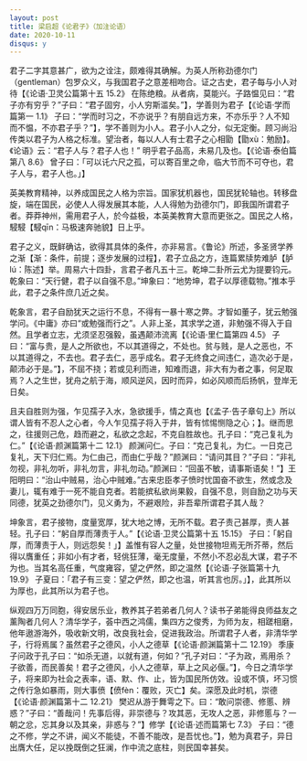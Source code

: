 ```yaml
---
layout: post
title: 梁启超《论君子》（加注论语）
date: 2020-10-11
disqus: y
---
```


君子二字其意甚广，欲为之诠注，颇难得其确解。为英人所称劲德尔门（gentleman）包罗众义，与我国君子之意差相吻合。证之古史，君子每与小人对待【《论语·卫灵公篇第十五 15.2》 在陈绝粮。从者病，莫能兴。子路愠见曰：“君子亦有穷乎？”子曰：“君子固穷，小人穷斯滥矣。”】，学善则为君子【《论语·学而篇第一 1.1》 子曰：“学而时习之，不亦说乎？有朋自远方来，不亦乐乎？人不知而不愠，不亦君子乎？”】，学不善则为小人。君子小人之分，似无定衡。顾习尚沿传类以君子为人格之标准。望治者，每以人人有士君子之心相勖【勖xù：勉励】。《论语》云：“君子人与？君子人也！” 明乎君子品高，未易几及也。【《论语·泰伯篇第八 8.6》 曾子曰：「可以讬六尺之孤，可以寄百里之命，临大节而不可夺也，君子人与，君子人也。」】

英美教育精神，以养成国民之人格为宗旨。国家犹机器也，国民犹轮轴也。转移盘旋，端在国民，必使人人得发展其本能，人人得勉为劲德尔门，即我国所谓君子者。莽莽神州，需用君子人，於今益极，本英美教育大意而更张之。国民之人格，駸駸【駸qīn：马极速奔驰貌】日上乎。

君子之义，既鲜确诂，欲得其具体的条件，亦非易言。《鲁论》所述，多圣贤学养之渐【渐：条件，前提；逐步发展的过程】，君子立品之方，连篇累牍势难胪【胪lú：陈述】举。周易六十四卦，言君子者凡五十三。乾坤二卦所云尤为提要钧元。乾象曰：“天行健，君子以自强不息。”坤象曰：“地势坤，君子以厚德载物。”推本乎此，君子之条件庶几近之矣。

乾象言，君子自励犹天之运行不息，不得有一暴十寒之弊。才智如董子，犹云勉强学问。《中庸》亦曰“或勉强而行之”。人非上圣，其求学之道，非勉强不得入于自然。且学者立志，尤须坚忍强毅，虽遇颠沛流离【《论语·里仁篇第四 4.5》 子曰：“富与贵，是人之所欲也，不以其道得之，不处也。贫与贱，是人之恶也，不以其道得之，不去也。君子去仁，恶乎成名。君子无终食之间违仁，造次必于是，颠沛必于是。”】，不屈不挠；若或见利而进，知难而退，非大有为者之事，何足取焉？人之生世，犹舟之航于海，顺风逆风，因时而异，如必风顺而后扬帆，登岸无日矣。

且夫自胜则为强，乍见孺子入水，急欲援手，情之真也【《孟子·告子章句上》所以谓人皆有不忍人之心者，今人乍见孺子将入于井，皆有怵惕恻隐之心；】。继而思之，往援则己危，趋而避之，私欲之念起，不克自胜故也。孔子曰：“克己复礼为仁。”【《论语·颜渊篇第十二 12.1》 颜渊问仁。子曰：“克己复礼，为仁。一日克己复礼，天下归仁焉。为仁由己，而由仁乎哉？”颜渊曰：“请问其目？”子曰：“非礼勿视，非礼勿听，非礼勿言，非礼勿动。”颜渊曰：“回虽不敏，请事斯语矣！”】王阳明曰：“治山中贼易，治心中贼难。”古来忠臣孝子愤时忧国奋不欲生，然或念及妻儿，辄有难于一死不能自克者。若能摈私欲尚果毅，自强不息，则自励之功与天同德，犹英之劲德尔门，见义勇为，不避艰险，非吾辈所谓君子其人哉？

坤象言，君子接物，度量宽厚，犹大地之博，无所不载。君子责己甚厚，责人甚轻。孔子曰：“躬自厚而薄责于人。”【《论语·卫灵公篇第十五 15.15》 子曰：「躬自厚，而薄责于人，则远怨矣！」】盖惟有容人之量，处世接物坦焉无所芥蒂，然后得以膺重任；非如小有才者，轻佻狂薄，毫无度量，不然小不忍必乱大谋，君子不为也。当其名高任重，气度雍容，望之俨然，即之温然【《论语·子张篇第十九 19.9》 子夏曰：「君子有三变：望之俨然，即之也温，听其言也厉。」】，此其所以为厚也，此其所以为君子也。

纵观四万万同胞，得安居乐业，教养其子若弟者几何人？读书子弟能得良师益友之薰陶者几何人？清华学子，荟中西之鸿儒，集四方之俊秀，为师为友，相蹉相磨，他年遨游海外，吸收新文明，改良我社会，促进我政治。所谓君子人者，非清华学子，行将焉属？虽然君子之德风，小人之德草【《论语·颜渊篇第十二 12.19》 季康子问政于孔子曰：“如杀无道，以就有道，何如？”孔子对曰：“子为政，焉用杀？子欲善，而民善矣！君子之德风，小人之德草，草上之风必偃。”】，今日之清华学子，将来即为社会之表率，语、默、作、止，皆为国民所仿效。设或不慎，坏习惯之传行急如暴雨，则大事偾【偾fèn：覆败，灭亡】矣。深愿及此时机，崇德【《论语·颜渊篇第十二 12.21》 樊迟从游于舞雩之下。曰：“敢问崇德、修慝、辨惑？”子曰：“善哉问！先事后得，非崇德与？攻其恶，无攻人之恶，非修慝与？一朝之忿，忘其身以及其亲，非惑与？”】修学【《论语·述而篇第七 7.3》 子曰：“德之不修，学之不讲，闻义不能徒，不善不能改，是吾忧也。”】，勉为真君子，异日出膺大任，足以挽既倒之狂澜，作中流之底柱，则民国幸甚矣。
